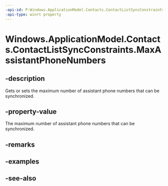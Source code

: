 ----api-id: P:Windows.ApplicationModel.Contacts.ContactListSyncConstraints.MaxAssistantPhoneNumbers
-api-type: winrt property
---<!-- Property syntaxpublic Windows.Foundation.IReference<int> MaxAssistantPhoneNumbers { get;  set; }--># Windows.ApplicationModel.Contacts.ContactListSyncConstraints.MaxAssistantPhoneNumbers## -descriptionGets or sets the maximum number of assistant phone numbers that can be synchronized.## -property-valueThe maximum number of assistant phone numbers that can be synchronized.## -remarks## -examples## -see-also